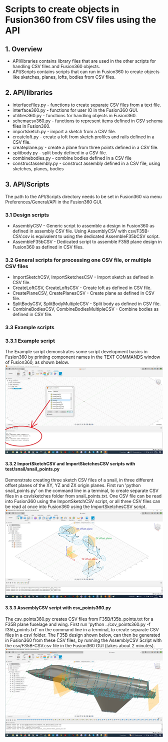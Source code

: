 # Scripts to create objects in Fusion360 from CSV files using the API

## 1. Overview
* API/libraries contains library files that are used in the other scripts for handling CSV files and Fusion360 objects.
* API/Scripts contains scripts that can run in Fusion360 to create objects like sketches, planes, lofts, bodies from CSV files.

## 2. API/libraries
* interfacefiles.py - functions to create separate CSV files from a text file.
* interface360.py - functions for user IO in the Fusion360 GUI.
* utilities360.py - functions for handling objects in Fusion360.
* schemacsv360.py - functions to represent items defined in CSV schema files in Fusion360.
* importsketch.py - import a sketch from a CSV file.
* createloft.py  - create a loft from sketch profiles and rails defined in a CSV file.
* createplane.py - create a plane from three points defined in a CSV file.
* splitbody.py - split body defined in a CSV file.
* combinebodies.py - combine bodies defined in a CSV file
* constructassembly.py - construct assembly defined in a CSV file, using sketches, planes, bodies

## 3. API/Scripts
The path to the API/Scripts directory needs to be set in Fusion360 via menu Preferences/General/API in the Fusion360 GUI.

### 3.1 Design scripts
* AssemblyCSV - Generic script to assemble a design in Fusion360 as defined in assembly CSV file. Using AssemblyCSV with csv/F35B-CSV.csv is equivalent to using the dedicated AssembleF35bCSV script.
* AssembleF35bCSV - Dedicated script to assemble F35B plane design in Fusion360 as defined in CSV files.

### 3.2 General scripts for processing one CSV file, or multiple CSV files
* ImportSketchCSV, ImportSketchesCSV - Import sketch as defined in CSV file.
* CreateLoftCSV, CreateLoftsCSV - Create loft as defined in CSV file.
* CreatePlaneCSV, CreatePlanesCSV - Create plane as defined in CSV file.
* SplitBodyCSV, SplitBodyMultipleCSV - Split body as defined in CSV file.
* CombineBodiesCSV, CombineBodiesMultipleCSV - Combine bodies as defined in CSV file.

### 3.3 Example scripts
### 3.3.1 Example script
The Example script demonstrates some script development basics in Fusion360 by printing component names in the TEXT COMMANDS window of Fusion360, as shown below.
![Print text in TEXT COMMANDS window in Fusion360](doc/print_text_v2.jpg)

#### 3.3.2 ImportSketchCSV and ImportSketchesCSV scripts with test/snail/snail_points.py
Demonstrate creating three sketch CSV files of a snail, in three different offset planes of the XY, YZ and ZX origin planes. First run 'python snail_points.py' on the command line in a terminal, to create separate CSV files in a csv/sketches folder from snail_points.txt. One CSV file can be read into Fusion360 using the ImportSketchCSV script, or all three CSV files can be read at once into Fusion360 using the ImportSketchesCSV script.
![Read sketches into Fusion360 from CSV files](doc/snail_3d_v2.jpg)

#### 3.3.3 AssemblyCSV script with csv_points360.py
The csv_points360.py creates CSV files from F35B/f35b_points.txt for a F35B plane fuselage and wing. First run 'python ../csv_points360.py -f f35b_points.txt' on the command line in a terminal, to create separate CSV files in a csv/ folder. The F35B design shown below, can then be generated in Fusion360 from these CSV files, by running the AssemblyCSV Script with the csv/F35B-CSV.csv file in the Fusion360 GUI (takes about 2 minutes).
![F35B created from CSV files](doc/f35b_csv.jpg)
